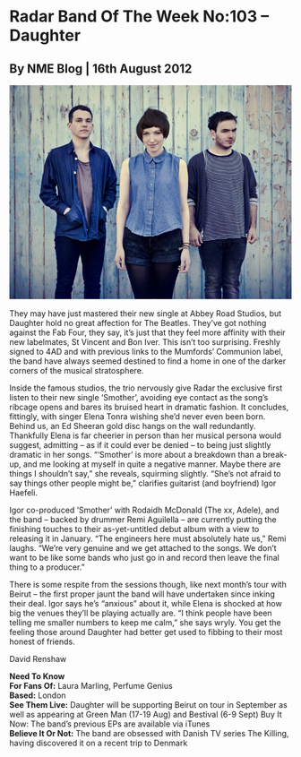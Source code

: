 # Radar Band Of The Week No:103 – Daughter
## By NME Blog | 16th August 2012
<p align="center">
<img src="/Images/Stacey%20Hatfield/DaughtersPRStaceyHatfield140812-2.jpg">
</p>
They may have just mastered their new single at Abbey Road Studios, but Daughter hold no great affection for The Beatles. They’ve got nothing against the Fab Four, they say, it’s just that they feel more affinity with their new labelmates, St Vincent and Bon Iver. This isn’t too surprising. Freshly signed to 4AD and with previous links to the Mumfords’ Communion label, the band have always seemed destined to find a home in one of the darker corners of the musical stratosphere.

Inside the famous studios, the trio nervously give Radar the exclusive first listen to their new single ‘Smother’, avoiding eye contact as the song’s ribcage opens and bares its bruised heart in dramatic fashion. It concludes, fittingly, with singer Elena Tonra wishing she’d never even been born. Behind us, an Ed Sheeran gold disc hangs on the wall redundantly. Thankfully Elena is far cheerier in person than her musical persona would suggest, admitting – as if it could ever be denied – to being just slightly dramatic in her songs. “‘Smother’ is more about a breakdown than a break-up, and me looking at myself in quite a negative manner. Maybe there are things I shouldn’t say,” she reveals, squirming slightly. “She’s not afraid to say things other people might be,” clarifies guitarist (and boyfriend) Igor Haefeli.

Igor co-produced ‘Smother’ with Rodaidh McDonald (The xx, Adele), and the band – backed by drummer Remi Aguilella – are currently putting the finishing touches to their as-yet-untitled debut album with a view to releasing it in January. “The engineers here must absolutely hate us,” Remi laughs. “We’re very genuine and we get attached to the songs. We don’t want to be like some bands who just go in and record then leave the final thing to a producer.”

There is some respite from the sessions though, like next month’s tour with Beirut – the first proper jaunt the band will have undertaken since inking their deal. Igor says he’s “anxious” about it, while Elena is shocked at how big the venues they’ll be playing actually are. “I think people have been telling me smaller numbers to keep me calm,” she says wryly. You get the feeling those around Daughter had better get used to fibbing to their most honest of friends.

David Renshaw

**Need To Know** \
**For Fans Of:** Laura Marling, Perfume Genius \
**Based:** London \
**See Them Live:** Daughter will be supporting Beirut on tour in September as well as appearing at Green Man (17-19 Aug) and Bestival (6-9 Sept)
Buy It Now: The band’s previous EPs are available via iTunes \
**Believe It Or Not:** The band are obsessed with Danish TV series The Killing, having discovered it on a recent trip to Denmark

